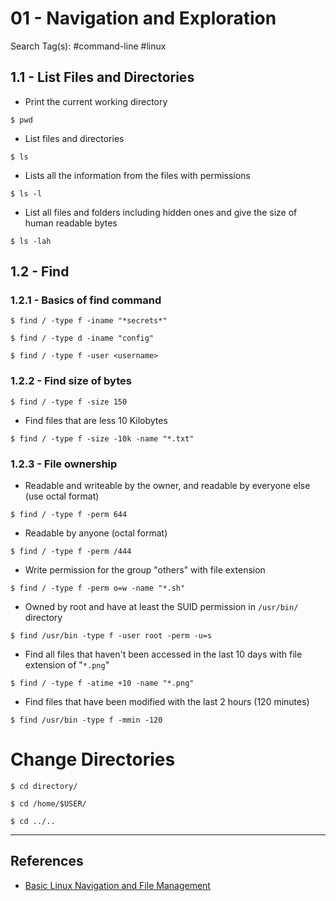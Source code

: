 # 01 - Navigation and Exploration

Search Tag(s): #command-line #linux

## 1.1 - List Files and Directories

- Print the current working directory

`$ pwd`

- List files and directories

`$ ls`

- Lists all the information from the files with permissions

`$ ls -l`

- List all files and folders including hidden ones and give the size of human readable bytes

`$ ls -lah`

## 1.2 - Find

### 1.2.1 - Basics of find command

```
$ find / -type f -iname "*secrets*"

$ find / -type d -iname "config"

$ find / -type f -user <username>
```

### 1.2.2 - Find size of bytes

`$ find / -type f -size 150`

- Find files that are less 10 Kilobytes

`$ find / -type f -size -10k -name "*.txt"`

### 1.2.3 - File ownership

- Readable and writeable by the owner, and readable by everyone else (use octal format)

`$ find / -type f -perm 644`

- Readable by anyone (octal format)

`$ find / -type f -perm /444`

- Write permission for the group "others" with file extension

`$ find / -type f -perm o=w -name "*.sh"`

- Owned by root and have at least the SUID permission in `/usr/bin/` directory

`$ find /usr/bin -type f -user root -perm -u=s`

- Find all files that haven't been accessed in the last 10 days with file extension of "`*.png`"

`$ find / -type f -atime +10 -name "*.png"`

- Find files that have been modified with the last 2 hours (120 minutes)

`$ find /usr/bin -type f -mmin -120`

# Change Directories

`$ cd directory/`

`$ cd /home/$USER/`

`$ cd ../..`

---
## References

- [Basic Linux Navigation and File Management](https://www.digitalocean.com/community/tutorials/basic-linux-navigation-and-file-management#navigation-and-exploration)